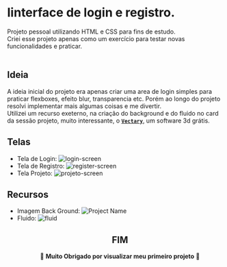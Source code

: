 # Iinterface de login e registro.

Projeto pessoal utilizando HTML e CSS para fins de estudo. <br>
Criei esse projeto apenas como um exercício para testar novas funcionalidades e praticar. <br>
<br>
## Ideia 
A ideia inicial do projeto era apenas criar uma area de login simples para praticar flexboxes, efeito blur, transparencia etc. Porém ao longo do projeto resolvi implementar mais algumas coisas e me divertir. <br> 
   Utilizei um recurso exeterno, na criação do background e do fluido no card da sessão projeto, muito interessante, o [**`Vectary`**](https://app.vectary.com"), um software 3d grátis.<br>
   ## Telas
   - Tela de Login:
   ![login-screen](https://user-images.githubusercontent.com/126163047/221380173-2da9d78e-0bb8-4216-9608-1fd98429a5b8.jpg) <br>
   - Tela de Registro:
   ![register-screen](https://user-images.githubusercontent.com/126163047/221380271-ed3e71d7-0696-4c27-be37-d32d8f68113f.jpg) <br>
   - Tela Projeto: 
   ![projeto-screen](https://user-images.githubusercontent.com/126163047/221380305-1446b654-282b-429b-8124-55575833ee3e.jpg) <br>
   ## Recursos
   - Imagem Back Ground:
   ![Project Name](https://user-images.githubusercontent.com/126163047/221380429-a3a0cae2-f5c6-412a-af08-b28ec02343c0.png)
   - Fluido:
    ![fluid](https://user-images.githubusercontent.com/126163047/221380492-60d716e0-af42-48eb-91c8-b40088a14af3.png) <br>
    <h2 align="center"> FIM </h1>
    <p align="center"> 🐋 **Muito Obrigado por visualizar meu primeiro projeto** 🐋 </p> <br> 
    
    
    
    
